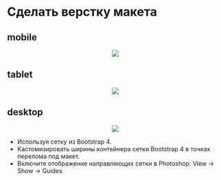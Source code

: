 # Сделать верстку макета

## mobile

<p align="center">
  <img src='https://github.com/Manuilenkoart/readme/raw/master/FE-cource/html-css/img/homework-09_Mobile.psd.png'/>
</p>

## tablet

<p align="center">
  <img src='https://github.com/Manuilenkoart/readme/raw/master/FE-cource/html-css/img/homework-09_Tablet.psd.png'/>
</p>

## desktop

<p align="center">
  <img src='https://github.com/Manuilenkoart/readme/raw/master/FE-cource/html-css/img/homework-09_Desktop.psd.png'/>
</p>

- Используя сетку из Bootstrap 4.
- Каcтомизировать ширины контейнера сетки Bootstrap 4 в точках перелома под макет.
- Включите отображение направляющих сетки в Photoshop: View -> Show -> Guides
